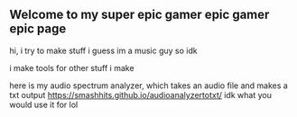 ## Welcome to my super epic gamer epic gamer epic page

hi, i try to make stuff i guess
im a music guy so idk

i make tools for other stuff i make

here is my audio spectrum analyzer, which takes an audio file and makes a txt output https://smashhits.github.io/audioanalyzertotxt/
idk what you would use it for lol
